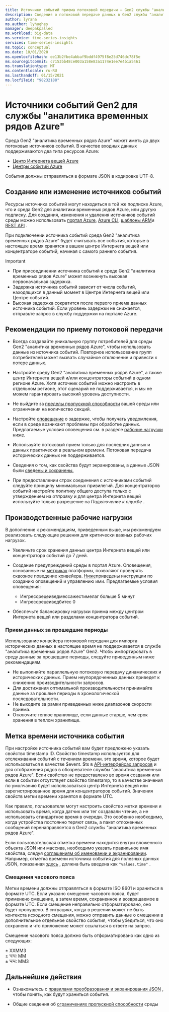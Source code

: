 ```yaml
---
title: Источники событий приема потоковой передачи — Gen2 службы "аналитика временных рядов Azure" | Документация Майкрософт
description: Сведения о потоковой передаче данных в Gen2 службы "аналитика временных рядов Azure".
author: lyrana
ms.author: lyhughes
manager: deepakpalled
ms.workload: big-data
ms.service: time-series-insights
services: time-series-insights
ms.topic: conceptual
ms.date: 10/01/2020
ms.openlocfilehash: ee13b2fbe4abbaf9bddf4975f8e25d746dc78f5e
ms.sourcegitcommit: c7153bb48ce003a158e83a1174e1ee7e4b1a5461
ms.translationtype: MT
ms.contentlocale: ru-RU
ms.lasthandoff: 01/15/2021
ms.locfileid: "98232188"
---
```

# <a name="azure-time-series-insights-gen2-event-sources"></a>Источники событий Gen2 для службы "аналитика временных рядов Azure"

 Среда Gen2 "аналитика временных рядов Azure" может иметь до двух потоковых источников событий. В качестве входных данных поддерживаются два типа ресурсов Azure:

- [Центр Интернета вещей Azure](../iot-hub/about-iot-hub.md)
- [Центры событий Azure](../event-hubs/event-hubs-about.md)

События должны отправляться в формате JSON в кодировке UTF-8.

## <a name="create-or-edit-event-sources"></a>Создание или изменение источников событий

Ресурсы источника событий могут находиться в той же подписке Azure, что и среда Gen2 для аналитики временных рядов Azure, или другую подписку. Для создания, изменения и удаления источников событий среды можно использовать [портал Azure](./tutorials-set-up-tsi-environment.md#create-an-azure-time-series-insights-gen2-environment), [Azure CLI](https://github.com/Azure/azure-cli-extensions/tree/master/src/timeseriesinsights), [шаблоны ARM](time-series-insights-manage-resources-using-azure-resource-manager-template.md)и [REST API](/rest/api/time-series-insights/management(gen1/gen2)/eventsources) .

При подключении источника событий среда Gen2 "аналитика временных рядов Azure" будет считывать все события, которые в настоящее время хранятся в вашем центре Интернета вещей или концентраторе событий, начиная с самого раннего события.

> [!IMPORTANT]
>
> - При присоединении источника событий к среде Gen2 "аналитика временных рядов Azure" может возникнуть высокая первоначальная задержка.
> - Задержка источника событий зависит от числа событий, находящихся в данный момент в Центре Интернета вещей или Центре событий.
> - Высокая задержка сократится после первого приема данных источника событий. Если уровень задержки не снижается, отправьте запрос в службу поддержки на портале Azure.

## <a name="streaming-ingestion-best-practices"></a>Рекомендации по приему потоковой передачи

- Всегда создавайте уникальную группу потребителей для среды Gen2 "аналитика временных рядов Azure", чтобы использовать данные из источника событий. Повторное использование групп потребителей может вызвать случайное отключение и привести к потере данных.

- Настройте среду Gen2 "аналитика временных рядов Azure", а также центр Интернета вещей и/или концентраторы событий в одном регионе Azure. Хотя источник событий можно настроить в отдельном регионе, этот сценарий не поддерживается, и мы не можем гарантировать высокий уровень доступности.

- Не выйдите за [пределы пропускной способности](./concepts-streaming-ingress-throughput-limits.md) вашей среды или ограничения на количество секций.

- Настройте [оповещение](./time-series-insights-environment-mitigate-latency.md#monitor-latency-and-throttling-with-alerts) о задержке, чтобы получать уведомления, если в среде возникают проблемы при обработке данных. Предлагаемые условия оповещения см. в разделе [рабочие нагрузки](./concepts-streaming-ingestion-event-sources.md#production-workloads) ниже. 

- Используйте потоковый прием только для последних данных и данных практически в реальном времени. Потоковая передача исторических данных не поддерживается.

- Сведения о том, как свойства будут экранированы, а данные JSON были [сведены и сохранены.](./concepts-json-flattening-escaping-rules.md)

- При предоставлении строк соединения с источниками событий следуйте принципу минимальных привилегий. Для концентраторов событий настройте политику общего доступа только с утверждением на *отправку* и для центра Интернета вещей используйте только разрешение на *Подключение к службе* .

## <a name="production-workloads"></a>Производственные рабочие нагрузки

В дополнение к рекомендациям, приведенным выше, мы рекомендуем реализовать следующие решения для критически важных рабочих нагрузок. 

- Увеличьте срок хранения данных центра Интернета вещей или концентратора событий до 7 дней.

- Создание предупреждений среды в портал Azure. Оповещения, основанные на [метриках](https://docs.microsoft.com/azure/time-series-insights/how-to-monitor-tsi-reference#metrics) платформы, позволяют проверять сквозное поведение конвейера. [Ниже](https://docs.microsoft.com/azure/time-series-insights/time-series-insights-environment-mitigate-latency#monitor-latency-and-throttling-with-alerts)приведены инструкции по созданию оповещений и управлению ими. Предлагаемые условия оповещения:

     - Ингрессрецеиведмессажестимелаг больше 5 минут
     - Ингрессрецеиведбитес 0
- Обеспечьте балансировку нагрузки приема между центром Интернета вещей или разделами концентратора событий.

### <a name="historical-data-ingestion"></a>Прием данных за прошедшие периоды

Использование конвейера потоковой передачи для импорта исторических данных в настоящее время не поддерживается в службе "аналитика временных рядов Azure" Gen2. Чтобы импортировать в среду данные за прошедшие периоды, следуйте приведенным ниже рекомендациям.

- Не выполняйте параллельную потоковую передачу динамических и исторических данных. Прием неупорядоченных данных приведет к снижению производительности запросов.
- Для достижения оптимальной производительности принимайте данные за прошлые периоды в хронологической последовательности.
- Не выходите за рамки приведенных ниже диапазонов скорости приема.
- Отключите теплое хранилище, если данные старше, чем срок хранения в теплом хранилище.

## <a name="event-source-timestamp"></a>Метка времени источника события

При настройке источника событий вам будет предложено указать свойство timestamp ID. Свойство timestamp используется для отслеживания событий с течением времени. это время, которое будет использоваться в качестве $event. $ts в [API-интерфейсах запросов](/rest/api/time-series-insights/dataaccessgen2/query/execute) и для отображения рядов в обозревателе службы "аналитика временных рядов Azure". Если свойство не предоставлено во время создания или если в событии отсутствует свойство timestamp, то в качестве значения по умолчанию будет использоваться центр Интернета вещей или зарегистрированное время для концентраторов событий. Значения свойств метки времени хранятся в формате UTC.

Как правило, пользователи могут настроить свойство метки времени и использовать время, когда датчик или тег создавали чтение, а не использовать стандартное время в очереди. Это особенно необходимо, когда устройства постоянно теряют связь, а пакет отложенных сообщений перенаправляется в Gen2 службы "аналитика временных рядов Azure".

Если пользовательская отметка времени находится внутри вложенного объекта JSON или массива, необходимо указать правильное имя свойства, следуя [соглашениям об именовании и экранировании](concepts-json-flattening-escaping-rules.md). Например, отметка времени источника события для полезных данных JSON, показанная [здесь](concepts-json-flattening-escaping-rules.md#example-a) , должна быть введена как `"values.time"` .

### <a name="time-zone-offsets"></a>Смещения часового пояса

Метки времени должны отправляться в формате ISO 8601 и храниться в формате UTC. Если указано смещение часового пояса, будет применено смещение, а затем время, сохраненное и возвращаемое в формате UTC. Если смещение неправильно отформатировано, оно будет пропущено. В ситуациях, когда в решении может не быть контекста исходного смещения, можно отправить данные о смещении в дополнительное отдельное свойство события, чтобы убедиться, что оно сохранено и что приложение может ссылаться в ответе на запрос.

Смещение часового пояса должно быть отформатировано как одно из следующих:

± ХХММЗ</br>
± ЧЧ: ММ</br>
± ЧЧ: ММЗ</br>

## <a name="next-steps"></a>Дальнейшие действия

- Ознакомьтесь с [правилами преобразования и экранирования JSON](./concepts-json-flattening-escaping-rules.md) , чтобы понять, как будут храниться события.

- Общие сведения об [ограничениях пропускной способности](./concepts-streaming-ingress-throughput-limits.md) среды